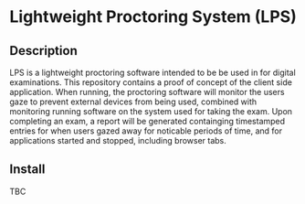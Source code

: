 # Lightweight Proctoring System (LPS)

## Description

LPS is a lightweight proctoring software intended to be be used in for digital examinations. This repository contains a proof of concept of the client side application. When running, the proctoring software will monitor the users gaze to prevent external devices from being used, combined with monitoring running software on the system used for taking the exam. Upon completing an exam, a report will be generated containging timestamped entries for when users gazed away for noticable periods of time, and for applications started and stopped, including browser tabs.

## Install

TBC
